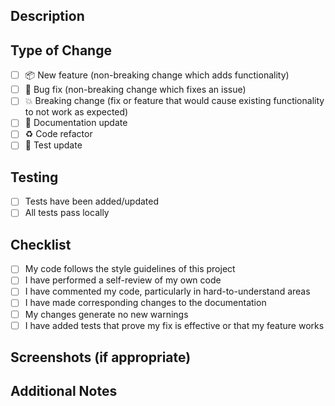 ## Description
<!-- Describe your changes in detail -->

## Type of Change
<!-- Put an `x` in all the boxes that apply -->
- [ ] 📦 New feature (non-breaking change which adds functionality)
- [ ] 🐛 Bug fix (non-breaking change which fixes an issue)
- [ ] 💥 Breaking change (fix or feature that would cause existing functionality to not work as expected)
- [ ] 📝 Documentation update
- [ ] ♻️ Code refactor
- [ ] 🧪 Test update

## Testing
<!-- Describe the tests you ran and/or created -->
- [ ] Tests have been added/updated
- [ ] All tests pass locally

## Checklist
<!-- Put an `x` in all the boxes that apply -->
- [ ] My code follows the style guidelines of this project
- [ ] I have performed a self-review of my own code
- [ ] I have commented my code, particularly in hard-to-understand areas
- [ ] I have made corresponding changes to the documentation
- [ ] My changes generate no new warnings
- [ ] I have added tests that prove my fix is effective or that my feature works

## Screenshots (if appropriate)
<!-- Add screenshots here -->

## Additional Notes
<!-- Add any additional notes here -->